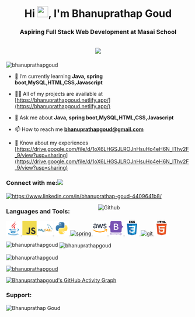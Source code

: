 <h1 align="center">Hi  <img src="https://user-images.githubusercontent.com/39955420/147578264-bae0526c-028a-49d2-8af8-d08bb4edbd2a.gif" height="30" width="30">, I'm Bhanuprathap Goud</h1>

<h3 align="center">Aspiring Full Stack Web Development at Masai School</h3>
<h2 align="center"><img src="https://user-images.githubusercontent.com/39955420/147578199-56632b69-b3e8-4d9f-97e2-f046a1c2cba0.gif"></h2>

<p align="left"> <img src="https://komarev.com/ghpvc/?username=bhanuprathapgoud&label=Profile%20views&color=0e75b6&style=flat" alt="bhanuprathapgoud" /> </p>


- 🌱 I’m currently learning **Java, spring boot,MySQL,HTML,CSS,Javascript**

- 👨‍💻 All of my projects are available at [https://bhanuprathapgoud.netlify.app/](https://bhanuprathapgoud.netlify.app/)

- 💬 Ask me about **Java, spring boot,MySQL,HTML,CSS,Javascript**

- 📫 How to reach me **bhanuprathapgoud@gmail.com**

- 📄 Know about my experiences [https://drive.google.com/file/d/1oX6LHGSJLROJnHsuHo4eH6N_IThv2F_9/view?usp=sharing](https://drive.google.com/file/d/1oX6LHGSJLROJnHsuHo4eH6N_IThv2F_9/view?usp=sharing)

<h3 align="left">Connect with me:<img src='https://raw.githubusercontent.com/ShahriarShafin/ShahriarShafin/main/Assets/handshake.gif' width="100px"></h3>
<p align="left">
<a href="https://linkedin.com/in/bhanuprathap-goud-4409641b8/" target="_blank"><img align="center" src="https://raw.githubusercontent.com/rahuldkjain/github-profile-readme-generator/master/src/images/icons/Social/linked-in-alt.svg" alt="https://www.linkedin.com/in/bhanuprathap-goud-4409641b8/" height="30" width="40" /></a>
</p>
<img width="50%" align="right" alt="Github" src="https://i.pinimg.com/originals/fd/a7/c0/fda7c018db9a09ff0ed234957e9b25b9.gif" />

<h3 align="left">Languages and Tools:</h3>
<p align="left">
   <a href="https://www.java.com" target="_blank" rel="noreferrer"> <img src="https://raw.githubusercontent.com/devicons/devicon/master/icons/java/java-original.svg" alt="java" width="40" height="40"/> </a> <a href="https://developer.mozilla.org/en-US/docs/Web/JavaScript" target="_blank" rel="noreferrer"> <img src="https://raw.githubusercontent.com/devicons/devicon/master/icons/javascript/javascript-original.svg" alt="javascript" width="40" height="40"/> </a> <a href="https://www.mysql.com/" target="_blank" rel="noreferrer"> <img src="https://raw.githubusercontent.com/devicons/devicon/master/icons/mysql/mysql-original-wordmark.svg" alt="mysql" width="40" height="40"/> </a> <a href="https://www.python.org" target="_blank" rel="noreferrer"> <img src="https://raw.githubusercontent.com/devicons/devicon/master/icons/python/python-original.svg" alt="python" width="40" height="40"/> </a> <a href="https://spring.io/" target="_blank" rel="noreferrer"> <img src="https://www.vectorlogo.zone/logos/springio/springio-icon.svg" alt="spring" width="40" height="40"/> </a>
  <a href="https://aws.amazon.com" target="_blank" rel="noreferrer"> <img src="https://raw.githubusercontent.com/devicons/devicon/master/icons/amazonwebservices/amazonwebservices-original-wordmark.svg" alt="aws" width="40" height="40"/> </a> <a href="https://getbootstrap.com" target="_blank" rel="noreferrer"> <img src="https://raw.githubusercontent.com/devicons/devicon/master/icons/bootstrap/bootstrap-plain-wordmark.svg" alt="bootstrap" width="40" height="40"/> </a> <a href="https://www.w3schools.com/css/" target="_blank" rel="noreferrer"> <img src="https://raw.githubusercontent.com/devicons/devicon/master/icons/css3/css3-original-wordmark.svg" alt="css3" width="40" height="40"/> </a> <a href="https://git-scm.com/" target="_blank" rel="noreferrer"> <img src="https://www.vectorlogo.zone/logos/git-scm/git-scm-icon.svg" alt="git" width="40" height="40"/> </a> <a href="https://www.w3.org/html/" target="_blank" rel="noreferrer"> <img src="https://raw.githubusercontent.com/devicons/devicon/master/icons/html5/html5-original-wordmark.svg" alt="html5" width="40" height="40"/> </a>
  </p>


<p><img align="left" src="https://github-readme-stats.vercel.app/api/top-langs?username=BhanuPrathapGoud&show_icons=true&locale=en&layout=compact" alt="bhanuprathapgoud" /></p>

<p>&nbsp;<img align="center" src="https://github-readme-stats.vercel.app/api?username=bhanuprathapgoud&show_icons=true&locale=en" alt="bhanuprathapgoud" /></p>

<p><img align="center" src="https://github-readme-streak-stats.herokuapp.com/?user=bhanuprathapgoud&" alt="bhanuprathapgoud" /></p>


<p align="left"> <a href="https://github.com/ryo-ma/github-profile-trophy"><img src="https://github-profile-trophy.vercel.app/?username=bhanuprathapgoud" alt="bhanuprathapgoud" /></a> </p>

[![Bhanuprathapgoud's GitHub Activity Graph](https://activity-graph.herokuapp.com/graph?username=BhanuPrathapGoud&theme=tokyonight)](https://git.io/praveenscience)

<h3 align="left">Support:</h3>
<p><a href="https://www.buymeacoffee.com/Bhanuprathap Goud"> <img align="left" src="https://cdn.buymeacoffee.com/buttons/v2/default-yellow.png" height="50" width="210" alt="Bhanuprathap Goud" /></a></p>
